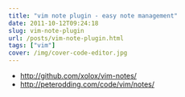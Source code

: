 ```yaml
---
title: "vim note plugin - easy note management"
date: 2011-10-12T09:24:18
slug: vim-note-plugin
url: /posts/vim-note-plugin.html
tags: ["vim"]
cover: /img/cover-code-editor.jpg
---
```

* http://github.com/xolox/vim-notes/
* http://peterodding.com/code/vim/notes/

